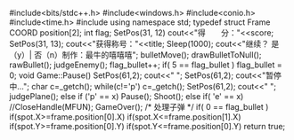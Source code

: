 #include<bits/stdc++.h>
#include<windows.h>
#include<conio.h>
#include<time.h>
#include<string>
using namespace std;
typedef struct Frame
COORD position[2];
int flag;
  SetPos(31, 12)
cout<<"得　　分："<<score;
SetPos(31, 13);
cout<<"获得称号："<<title;
Sleep(1000);
cout<<"继续？ 是（y）| 否（n）制作：最牛的嘻嘻嘻";
bulletMove();
drawBulletToNull();
rawBullet();
judgeEnemy();
flag_bullet++;
if( 5 == flag_bullet )
flag_bullet = 0;
void Game::Pause()
SetPos(61,2);
cout<<"               ";
SetPos(61,2);
cout<<"暂停中...";
char c=_getch();
while(c!='p')
c=_getch();
SetPos(61,2);
cout<<"         ";
judgePlane();
else if ('p' == x)
Pause();
Shoot();
else if( 'e' == x)
//CloseHandle(MFUN);
GameOver();
/* 处理子弹 */
if( 0 == flag_bullet )
if(spot.X>=frame.position[0].X)
if(spot.X<=frame.position[1].X)
if(spot.Y>=frame.position[0].Y)
if(spot.Y<=frame.position[0].Y)
return true;
